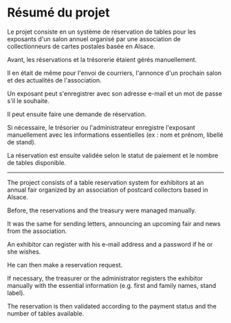 # Résumé du projet 

Le projet consiste en un système de réservation de tables pour les exposants d'un salon annuel organisé par une association de collectionneurs de cartes postales basée en Alsace.

Avant, les réservations et la trésorerie étaient gérés manuellement.

Il en était de même pour l'envoi de courriers, l'annonce d'un prochain salon et des actualités de l'association.

Un exposant peut s'enregistrer avec son adresse e-mail et un mot de passe s'il le souhaite.

Il peut ensuite faire une demande de réservation.

Si nécessaire, le trésorier ou l'administrateur enregistre l'exposant manuellement avec les informations essentielles (ex : nom et prénom, libellé de stand).

La réservation est ensuite validée selon le statut de paiement et le nombre de tables disponible.

***

The project consists of a table reservation system for exhibitors at an annual fair organized by an association of postcard collectors based in Alsace.

Before, the reservations and the treasury were managed manually.

It was the same for sending letters, announcing an upcoming fair and news from the association.

An exhibitor can register with his e-mail address and a password if he or she wishes.

He can then make a reservation request.

If necessary, the treasurer or the administrator registers the exhibitor manually with the essential information (e.g. first and family names, stand label).

The reservation is then validated according to the payment status and the number of tables available.